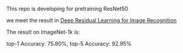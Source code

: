 This repo is developing for pretraining ResNet50

we meet the result in [Deep Residual Learning for Image Recognition](https://arxiv.org/abs/1512.03385)

The result on ImageNet-1k is:

top-1 Accuracy: 75.80%, top-5 Accuracy: 92.95%
